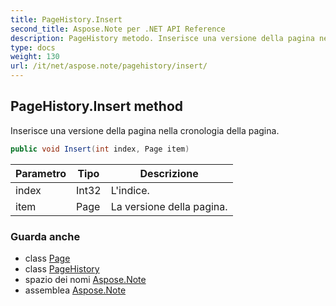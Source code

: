 ```yaml
---
title: PageHistory.Insert
second_title: Aspose.Note per .NET API Reference
description: PageHistory metodo. Inserisce una versione della pagina nella cronologia della pagina.
type: docs
weight: 130
url: /it/net/aspose.note/pagehistory/insert/
---
```

## PageHistory.Insert method

Inserisce una versione della pagina nella cronologia della pagina.

```csharp
public void Insert(int index, Page item)
```

| Parametro | Tipo | Descrizione |
| --- | --- | --- |
| index | Int32 | L'indice. |
| item | Page | La versione della pagina. |

### Guarda anche

* class [Page](../../page/)
* class [PageHistory](../)
* spazio dei nomi [Aspose.Note](../../pagehistory/)
* assemblea [Aspose.Note](../../../)


